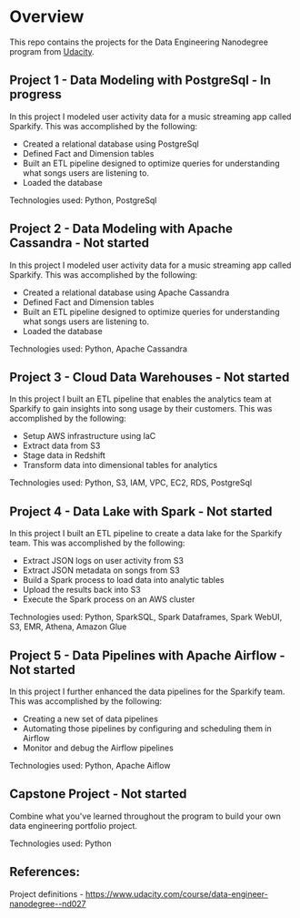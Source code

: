 # Overview

This repo contains the projects for the Data Engineering Nanodegree program from [Udacity](https://www.udacity.com/course/data-engineer-nanodegree--nd027).

## Project 1 - Data Modeling with PostgreSql - In progress
In this project I modeled user activity data for a music streaming app called Sparkify. This was accomplished by the following:
* Created a relational database using PostgreSql
* Defined Fact and Dimension tables
* Built an ETL pipeline designed to optimize queries for understanding what songs users are listening to. 
* Loaded the database

Technologies used: Python, PostgreSql


## Project 2 - Data Modeling with Apache Cassandra - Not started
In this project I modeled user activity data for a music streaming app called Sparkify. This was accomplished by the following:
* Created a relational database using Apache Cassandra
* Defined Fact and Dimension tables
* Built an ETL pipeline designed to optimize queries for understanding what songs users are listening to. 
* Loaded the database

Technologies used: Python, Apache Cassandra

## Project 3 - Cloud Data Warehouses - Not started
In this project I built an ETL pipeline that enables the analytics team at Sparkify to gain insights into song usage by their customers. This was accomplished by the following:
* Setup AWS infrastructure using IaC
* Extract data from S3
* Stage data in Redshift
* Transform data into dimensional tables for analytics

Technologies used: Python, S3, IAM, VPC, EC2, RDS, PostgreSql


## Project 4 - Data Lake with Spark - Not started
In this project I built an ETL pipeline to create a data lake for the Sparkify team. This was accomplished by the following:
* Extract JSON logs on user activity from S3
* Extract JSON metadata on songs from S3 
* Build a Spark process to load data into analytic tables
* Upload the results back into S3
* Execute the Spark process on an AWS cluster

Technologies used: Python, SparkSQL, Spark Dataframes, Spark WebUI, S3, EMR, Athena, Amazon Glue


## Project 5 - Data Pipelines with Apache Airflow - Not started
In this project I further enhanced the data pipelines for the Sparkify team. This was accomplished by the following:
* Creating a new set of data pipelines
* Automating those pipelines by configuring and scheduling them in Airflow
* Monitor and debug the Airflow pipelines

Technologies used: Python, Apache Aiflow


## Capstone Project - Not started
Combine what you've learned throughout the program to build your own data engineering portfolio project.

Technologies used: Python

## References:
Project definitions - https://www.udacity.com/course/data-engineer-nanodegree--nd027
